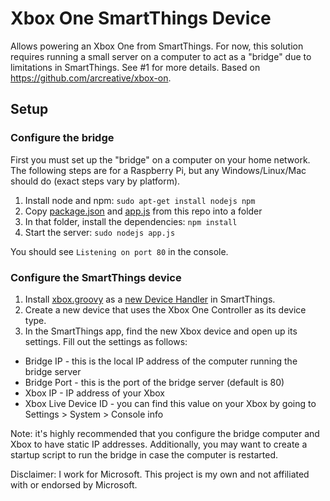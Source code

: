 # Xbox One SmartThings Device
Allows powering an Xbox One from SmartThings. For now, this solution requires running a small server on a computer to act as a "bridge" due to limitations in SmartThings. See #1 for more details. Based on https://github.com/arcreative/xbox-on.

## Setup
### Configure the bridge
First you must set up the "bridge" on a computer on your home network. The following steps are for a Raspberry Pi, but any Windows/Linux/Mac should do (exact steps vary by platform).
1. Install node and npm: ```sudo apt-get install nodejs npm```
2. Copy [package.json](https://github.com/jacobrossi/smartthings-xbox/blob/master/package.json) and [app.js](https://github.com/jacobrossi/smartthings-xbox/blob/master/app.js) from this repo into a folder
3. In that folder, install the dependencies: ```npm install```
4. Start the server: ```sudo nodejs app.js```

You should see ```Listening on port 80``` in the console.

### Configure the SmartThings device
1. Install [xbox.groovy](https://github.com/jacobrossi/smartthings-xbox/blob/master/xbox.groovy) as a [new Device Handler](https://community.smartthings.com/t/faq-an-overview-of-using-custom-code-in-smartthings/16772) in SmartThings.
2. Create a new device that uses the Xbox One Controller as its device type.
3. In the SmartThings app, find the new Xbox device and open up its settings. Fill out the settings as follows:
 * Bridge IP - this is the local IP address of the computer running the bridge server
 * Bridge Port - this is the port of the bridge server (default is 80)
 * Xbox IP - IP address of your Xbox
 * Xbox Live Device ID - you can find this value on your Xbox by going to Settings > System > Console info

Note: it's highly recommended that you configure the bridge computer and Xbox to have static IP addresses. Additionally, you may want to create a startup script to run the bridge in case the computer is restarted.

Disclaimer: I work for Microsoft. This project is my own and not affiliated with or endorsed by Microsoft.